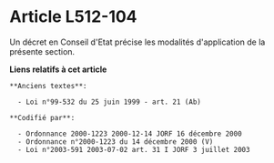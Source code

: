 # Article L512-104

Un décret en Conseil d'Etat précise les modalités d'application de la présente section.

**Liens relatifs à cet article**

	**Anciens textes**:

	  - Loi n°99-532 du 25 juin 1999 - art. 21 (Ab)

	**Codifié par**:

	  - Ordonnance 2000-1223 2000-12-14 JORF 16 décembre 2000
	  - Ordonnance n°2000-1223 du 14 décembre 2000 (V)
	  - Loi n°2003-591 2003-07-02 art. 31 I JORF 3 juillet 2003
